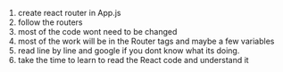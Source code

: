 1. create react router in App.js
2. follow the routers
3. most of the code wont need to be changed
4. most of the work will be in the Router tags and maybe a few variables
5. read line by line and google if you dont know what its doing. 
6. take the time to learn to read the React code and understand it
